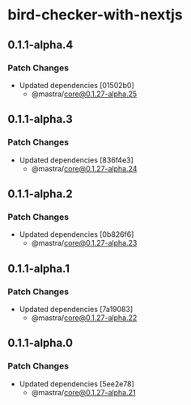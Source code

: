 # bird-checker-with-nextjs

## 0.1.1-alpha.4

### Patch Changes

- Updated dependencies [01502b0]
  - @mastra/core@0.1.27-alpha.25

## 0.1.1-alpha.3

### Patch Changes

- Updated dependencies [836f4e3]
  - @mastra/core@0.1.27-alpha.24

## 0.1.1-alpha.2

### Patch Changes

- Updated dependencies [0b826f6]
  - @mastra/core@0.1.27-alpha.23

## 0.1.1-alpha.1

### Patch Changes

- Updated dependencies [7a19083]
  - @mastra/core@0.1.27-alpha.22

## 0.1.1-alpha.0

### Patch Changes

- Updated dependencies [5ee2e78]
  - @mastra/core@0.1.27-alpha.21
